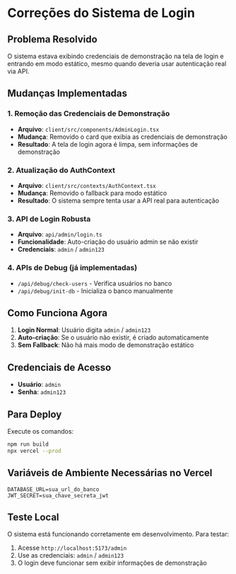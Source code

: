 # Correções do Sistema de Login

## Problema Resolvido
O sistema estava exibindo credenciais de demonstração na tela de login e entrando em modo estático, mesmo quando deveria usar autenticação real via API.

## Mudanças Implementadas

### 1. Remoção das Credenciais de Demonstração
- **Arquivo**: `client/src/components/AdminLogin.tsx`
- **Mudança**: Removido o card que exibia as credenciais de demonstração
- **Resultado**: A tela de login agora é limpa, sem informações de demonstração

### 2. Atualização do AuthContext
- **Arquivo**: `client/src/contexts/AuthContext.tsx`
- **Mudança**: Removido o fallback para modo estático
- **Resultado**: O sistema sempre tenta usar a API real para autenticação

### 3. API de Login Robusta
- **Arquivo**: `api/admin/login.ts`
- **Funcionalidade**: Auto-criação do usuário admin se não existir
- **Credenciais**: `admin` / `admin123`

### 4. APIs de Debug (já implementadas)
- `/api/debug/check-users` - Verifica usuários no banco
- `/api/debug/init-db` - Inicializa o banco manualmente

## Como Funciona Agora

1. **Login Normal**: Usuário digita `admin` / `admin123`
2. **Auto-criação**: Se o usuário não existir, é criado automaticamente
3. **Sem Fallback**: Não há mais modo de demonstração estático

## Credenciais de Acesso
- **Usuário**: `admin`
- **Senha**: `admin123`

## Para Deploy
Execute os comandos:
```bash
npm run build
npx vercel --prod
```

## Variáveis de Ambiente Necessárias no Vercel
```
DATABASE_URL=sua_url_do_banco
JWT_SECRET=sua_chave_secreta_jwt
```

## Teste Local
O sistema está funcionando corretamente em desenvolvimento. Para testar:
1. Acesse `http://localhost:5173/admin`
2. Use as credenciais: `admin` / `admin123`
3. O login deve funcionar sem exibir informações de demonstração